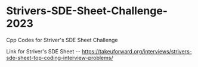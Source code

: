 # Strivers-SDE-Sheet-Challenge-2023
Cpp Codes for Striver's SDE Sheet Challenge


Link for Striver's SDE Sheet --   https://takeuforward.org/interviews/strivers-sde-sheet-top-coding-interview-problems/
